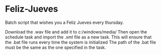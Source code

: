 # Feliz-Jueves
Batch script that wishes you a Feliz Jueves every thursday.
 
Download the .wav file and add it to c:/windows/media/
Then open the schedule task and import the .xml file as a new task. This will ensure that the .bat file runs every time the system is initialized
The path of the .bat file must be the same as the one specified in the task.
